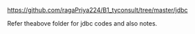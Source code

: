 https://github.com/ragaPriya224/B1_tyconsult/tree/master/jdbc

Refer theabove folder for jdbc codes and also notes. 
